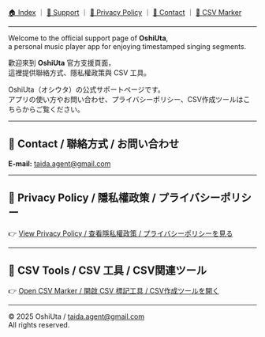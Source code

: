 [🏠 Index](index.md) ｜ [💬 Support](support.md) ｜ [🔐 Privacy Policy](privacy.md) ｜ [📩 Contact](contact.md) ｜ [🧾 CSV Marker](CSV_marker.html)

---

Welcome to the official support page of **OshiUta**,  
a personal music player app for enjoying timestamped singing segments.

歡迎來到 **OshiUta** 官方支援頁面，  
這裡提供聯絡方式、隱私權政策與 CSV 工具。

OshiUta（オシウタ）の公式サポートページです。  
アプリの使い方やお問い合わせ、プライバシーポリシー、CSV作成ツールはこちらからご覧ください。

---

## 📩 Contact / 聯絡方式 / お問い合わせ

**E-mail:** [taida.agent@gmail.com](mailto:taida.agent@gmail.com)

---

## 🔐 Privacy Policy / 隱私權政策 / プライバシーポリシー

👉 [View Privacy Policy / 查看隱私權政策 / プライバシーポリシーを見る](privacy.md)

---

## 🧾 CSV Tools / CSV 工具 / CSV関連ツール

👉 [Open CSV Marker / 開啟 CSV 標記工具 / CSV作成ツールを開く](CSV_marker.html)

---

© 2025 OshiUta / taida.agent@gmail.com  
All rights reserved.
